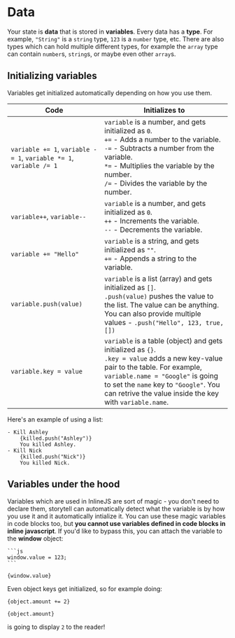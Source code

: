 # Data

Your state is **data** that is stored in **variables**. Every data has a **type**. For example, `"String"` is a `string` type, `123` is a `number` type, etc. There are also types which can hold multiple different types, for example the `array` type can contain `number`s, `string`s, or maybe even other `array`s.

## Initializing variables

Variables get initialized automatically depending on how you use them.

| Code | Initializes to |
|---------|--------|
| `variable += 1`, `variable -= 1`, `variable *= 1`, `variable /= 1` | `variable` is a number, and gets initialized as `0`. <br>`+=` - Adds a number to the variable.<br>`-=` - Subtracts a number from the variable.<br>`*=` - Multiplies the variable by the number.<br> `/=` - Divides the variable by the number. |
| `variable++`, `variable--` | `variable` is a number, and gets initialized as `0`.<br>`++` - Increments the variable.<br>`--` - Decrements the variable. |
| `variable += "Hello"` | `variable` is a string, and gets initialized as `""`.<br>`+=` - Appends a string to the variable. |
| `variable.push(value)` | `variable` is a list (array) and gets initialized as `[]`.<br>`.push(value)` pushes the value to the list. The value can be anything. You can also provide multiple values - `.push("Hello", 123, true, [])` |
| `variable.key = value` | `variable` is a table (object) and gets initialized as `{}`.<br>`.key = value` adds a new key-value pair to the table. For example, `variable.name = "Google"` is going to set the `name` key to `"Google"`. You can retrive the value inside the key with `variable.name`. |

Here's an example of using a list:

```
- Kill Ashley
    {killed.push("Ashley")}
    You killed Ashley.
- Kill Nick
    {killed.push("Nick")}
    You killed Nick.
```

## Variables under the hood

Variables which are used in InlineJS are sort of magic - you don't need to declare them, storytell can automatically detect what the variable is by how you use it and it automatically intialize it. You can use these magic variables in code blocks too, but **you cannot use variables defined in code blocks in inline javascript**. If you'd like to bypass this, you can attach the variable to the **window** object:

````
```js
window.value = 123;
```

{window.value}
````

Even object keys get initialized, so for example doing:

```
{object.amount += 2}

{object.amount}
```

is going to display `2` to the reader!